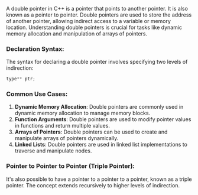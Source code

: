 A double pointer in C++ is a pointer that points to another pointer. It is also known as a pointer to pointer. Double pointers are used to store the address of another pointer, allowing indirect access to a variable or memory location. Understanding double pointers is crucial for tasks like dynamic memory allocation and manipulation of arrays of pointers.

### Declaration Syntax:

The syntax for declaring a double pointer involves specifying two levels of indirection:

```cpp
type** ptr;
```

### Common Use Cases:

1. **Dynamic Memory Allocation**: Double pointers are commonly used in dynamic memory allocation to manage memory blocks.
2. **Function Arguments**: Double pointers are used to modify pointer values in functions and return multiple values.
3. **Arrays of Pointers**: Double pointers can be used to create and manipulate arrays of pointers dynamically.
4. **Linked Lists**: Double pointers are used in linked list implementations to traverse and manipulate nodes.

### Pointer to Pointer to Pointer (Triple Pointer):

It's also possible to have a pointer to a pointer to a pointer, known as a triple pointer. The concept extends recursively to higher levels of indirection.
